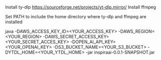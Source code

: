 Install ty-dlp
  https://sourceforge.net/projects/yt-dlp.mirror/
Install ffmpeg
  
Set PATH to include the home directory where ty-dlp and ffmpeg are installed

java -DAWS_ACCESS_KEY_ID=<YOUR_ACCESS_KEY> -DAWS_REGION=<YOUR_REGION> -DAWS_SECRET_ACCESS_KEY=<YOUR_SECRET_ACCES_KEY> -DOPEN_AI_API_KEY=<YOUR_OPENAI_KEY> -DS3_BUCKET_NAME=<YOUR_S3_BUCKET> -DYTDL_HOME=<YOUR_YTDL_HOME> -jar inspiraai-0.0.1-SNAPSHOT.jar
